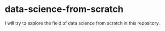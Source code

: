 # data-science-from-scratch

I will try to explore the field of data science from scratch in this repository. 
